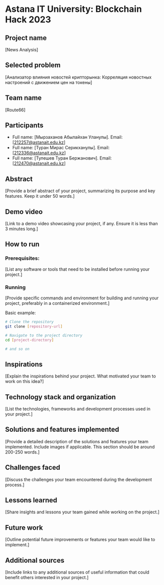 # Astana IT University: Blockchain Hack 2023 

## Project name

[News Analysis]

## Selected problem

[Анализатор влияния новостей крипторынка: Корреляция новостных настроений с движением цен на токены]

## Team name

[Route66]

## Participants

* Full name: [Мырзаханов Абылайхан Уланулы]. Email: [212257@astanait.edu.kz]
* Full name: [Туран Мирас Серикханулы]. Email: [212336@astanait.edu.kz]
* Full name: [Тулешев Туран Бержанович]. Email: [212470@astanait.edu.kz]

## Abstract

[Provide a brief abstract of your project, summarizing its purpose and key features. Keep it under 50 words.]

## Demo video

[Link to a demo video showcasing your project, if any. Ensure it is less than 3 minutes long.]

## How to run

### Prerequisites:

[List any software or tools that need to be installed before running your project.]

### Running

[Provide specific commands and environment for building and running your project, preferably in a containerized environment.]

Basic example:
```bash
# Clone the repository
git clone [repository-url]

# Navigate to the project directory
cd [project-directory]

# and so on
```

## Inspirations

[Explain the inspirations behind your project. What motivated your team to work on this idea?]

## Technology stack and organization

[List the technologies, frameworks and development processes used in your project.]

## Solutions and features implemented

[Provide a detailed description of the solutions and features your team implemented. Include images if applicable. This section should be around 200-250 words.]

## Challenges faced

[Discuss the challenges your team encountered during the development process.]

## Lessons learned

[Share insights and lessons your team gained while working on the project.]

## Future work

[Outline potential future improvements or features your team would like to implement.]

## Additional sources

[Include links to any additional sources of useful information that could benefit others interested in your project.]
